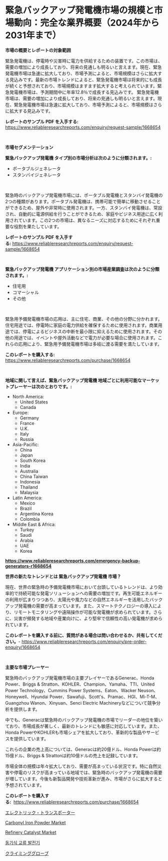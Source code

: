 <p><h1>緊急バックアップ発電機市場の規模と市場動向：完全な業界概要（2024年から2031年まで）</h1></p><p><strong>市場の概要とレポートの対象範囲</strong></p>
<p><p>緊急発電機は、停電時や災害時に電力を供給するための装置です。この市場は、需要の増加により成長しており、将来の見通しも明るいと言えます。現在、緊急発電機市場は急速に拡大しており、市場予測によると、市場規模はさらに拡大する見込みです。最新の市場トレンドによると、緊急発電機市場は将来的にも成長が続くと予想されており、市場規模はますます拡大すると考えられています。緊急発電機市場は、予測期間中に年率12.8％で成長する見込みです。  緊急発電機市場は、需要の増加により成長しており、将来の見通しも明るいと言えます。現在、緊急発電機市場は急速に拡大しており、市場予測によると、市場規模はさらに拡大する見込みです。</p></p>
<p><strong>レポートのサンプル PDF を入手する:</strong> <a href="https://www.reliableresearchreports.com/enquiry/request-sample/1668654">https://www.reliableresearchreports.com/enquiry/request-sample/1668654</a></p>
<p>&nbsp;</p>
<p><strong>市場セグメンテーション</strong></p>
<p><strong>緊急バックアップ発電機 タイプ別の市場分析は次のように分類されます。:</strong></p>
<p><ul><li>ポータブルジェネレータ</li><li>スタンバイジェネレータ</li></ul></p>
<p>&nbsp;</p>
<p><p>緊急時のバックアップ発電機市場には、ポータブル発電機とスタンバイ発電機の2つの種類があります。ポータブル発電機は、携帯可能で簡単に移動させることができるため、屋外や非常時に使用されます。一方、スタンバイ発電機は、常設され、自動的に電源供給を行うことができるため、家庭やビジネス用途に広く利用されています。この2つの市場は、異なるニーズに対応するためにそれぞれ重要な役割を果たしています。</p></p>
<p><strong>レポートのサンプル PDF を入手する:</strong>&nbsp;<a href="https://www.reliableresearchreports.com/enquiry/request-sample/1668654">https://www.reliableresearchreports.com/enquiry/request-sample/1668654</a></p>
<p>&nbsp;</p>
<p><strong> 緊急バックアップ発電機 アプリケーション別の市場産業調査は次のように分類されます。:</strong></p>
<p><ul><li>住宅用</li><li>コマーシャル</li><li>その他</li></ul></p>
<p>&nbsp;</p>
<p><p>緊急用予備発電機市場の応用は、主に住宅、商業、その他の分野に分かれます。住宅用途では、停電時に家庭の電力供給を確保するために使用されます。商業用途では、停電によるビジネスの中断を最小限に抑えるために使用されます。その他の用途では、イベントや屋外活動などで電力が必要な場合に使用されます。これらの応用により、緊急用予備発電機市場は多岐に渡る需要を満たしています。</p></p>
<p><strong>このレポートを購入する:</strong>&nbsp; <a href="https://www.reliableresearchreports.com/purchase/1668654">https://www.reliableresearchreports.com/purchase/1668654</a></p>
<p>&nbsp;</p>
<p><strong>地域に関して言えば、緊急バックアップ発電機 地域ごとに利用可能なマーケットプレーヤーは次のとおりです。:</strong></p>
<p><ul>
    <li>
        North America:
        <ul>
            <li>United States</li>
            <li>Canada</li>
        </ul>
    </li>
    <li>
        Europe:
        <ul>
            <li>Germany</li>
            <li>France</li>
            <li>U.K.</li>
            <li>Italy</li>
            <li>Russia</li>
        </ul>
    </li>
    <li>
        Asia-Pacific:
        <ul>
            <li>China</li>
            <li>Japan</li>
            <li>South Korea</li>
            <li>India</li>
            <li>Australia</li>
            <li>China Taiwan</li>
            <li>Indonesia</li>
            <li>Thailand</li>
            <li>Malaysia</li>
        </ul>
    </li>
    <li>
        Latin America:
        <ul>
            <li>Mexico</li>
            <li>Brazil</li>
            <li>Argentina Korea</li>
            <li>Colombia</li>
        </ul>
    </li>
    <li>
        Middle East & Africa:
        <ul>
            <li>Turkey</li>
            <li>Saudi</li>
            <li>Arabia</li>
            <li>UAE</li>
            <li>Korea</li>
        </ul>
    </li>
    </ul></p>
<p><strong><a href="https://www.reliableresearchreports.com/emergency-backup-generators-r1668654">https://www.reliableresearchreports.com/emergency-backup-generators-r1668654</a></strong>&nbsp;</p>
<p><strong>世界の新たなトレンドとは 緊急バックアップ発電機 市場？</strong></p>
<p><p>現在、世界の緊急時の予備発電機市場において台頭しているトレンドは、より効率的で持続可能な発電ソリューションへの需要の増加です。再生可能エネルギーの利用が広まりつつあり、太陽光や風力などの自然エネルギーを活用したバックアップ発電機の需要が高まっています。また、スマートテクノロジーの導入により、リモートモニタリングや遠隔操作が可能な発電機が求められています。さらに、災害が頻発する地域や産業向けに、より堅牢で信頼性の高い発電機が求められています。</p></p>
<p><strong>このレポートを購入する前に、質問がある場合は問い合わせるか、共有してください。</strong>- <a href="https://www.reliableresearchreports.com/enquiry/pre-order-enquiry/1668654">https://www.reliableresearchreports.com/enquiry/pre-order-enquiry/1668654</a></p>
<p>&nbsp;</p>
<p><strong>主要な市場プレーヤー</strong></p>
<p><p>緊急時のバックアップ発電機市場の主要プレイヤーであるGenerac、Honda Power、Briggs & Stratton、KOHLER、Champion、Yamaha、TTI、United Power Technology、Cummins Power Systems、Eaton、Wacker Neuson、Honeywell、Hyundai Power、Sawafuji、Scott's、Pramac、HGI、Mi-T-M、Guangzhou Wanon、Xinyuan、Senci Electric Machineryなどについて競争分析を提供します。</p><p>中でも、Generacは緊急時のバックアップ発電機の市場でリーダーの地位を築いており、市場成長が著しく、最新のトレンドにも敏感に対応しています。また、Honda PowerやKOHLERも市場シェアを拡大しており、革新的な製品やサービスを提供しています。</p><p>これらの企業の売上高については、Generacは約20億ドル、Honda Powerは約15億ドル、Briggs & Strattonは約10億ドルの売上を記録しています。</p><p>市場全体の規模は年々拡大しており、需要が高まっている状況です。特に自然災害や停電のリスクが高まっている地域では、緊急時のバックアップ発電機の需要が増しています。今後も新製品開発や技術革新が進み、市場がさらに拡大すると予想されています。</p></p>
<p><strong>このレポートを購入する:</strong>&nbsp;&nbsp;<a href="https://www.reliableresearchreports.com/purchase/1668654">https://www.reliableresearchreports.com/purchase/1668654</a></p>
<p><p><a href="https://medium.com/@tomienow6767d/%E9%9B%BB%E5%8B%95%E8%BB%8A%E4%B8%A1%E5%B8%82%E5%A0%B4%E5%88%86%E6%9E%90-%E3%81%9D%E3%81%AEcagr-%E5%B8%82%E5%A0%B4%E3%82%BB%E3%82%B0%E3%83%A1%E3%83%B3%E3%83%86%E3%83%BC%E3%82%B7%E3%83%A7%E3%83%B3-%E3%81%8A%E3%82%88%E3%81%B3%E3%82%B0%E3%83%AD%E3%83%BC%E3%83%90%E3%83%AB%E7%94%A3%E6%A5%AD%E6%A6%82%E8%A6%81-cc047686214a">エレクトリック・トランスポーター</a></p><p><a href="https://www.linkedin.com/pulse/carbonyl-iron-powder-market-size-growth-segmentation-regional-sgshe?trackingId=oJibtofuqW%2BABncrdTJY6w%3D%3D">Carbonyl Iron Powder Market</a></p><p><a href="https://www.linkedin.com/pulse/refinery-catalyst-market-centers-aspects-growth-share-opportunity-ln0ne?trackingId=l%2BLAPsJU5SxfASOm2DHDhg%3D%3D">Refinery Catalyst Market</a></p><p><a href="https://medium.com/@allisonkreiger/2024-2031%EB%85%84-%EA%B8%B0%EA%B0%84%EC%97%90-%EC%98%88%EC%B8%A1%EB%90%9C-%EB%8F%99%EA%B8%B0%EC%8B%9D-%EB%B0%9C%EC%A0%84%EA%B8%B0-%EC%8B%9C%EC%9E%A5-%EB%8F%99%ED%96%A5-%EB%B0%8F-%EC%8B%9C%EC%9E%A5-%EB%B6%84%EC%84%9D-b7dc53defadb">동기식 교류 발전기</a></p><p><a href="https://medium.com/@bertramveum2023/%E7%99%BB%E5%B1%B1%E3%82%B0%E3%83%AD%E3%83%BC%E3%83%96%E3%81%AE%E5%B8%82%E5%A0%B4%E5%8B%95%E5%90%91%E3%81%A8%E5%B8%82%E5%A0%B4%E5%88%86%E6%9E%90%E3%81%AF-2024%E5%B9%B4%E3%81%8B%E3%82%892031%E5%B9%B4%E3%81%BE%E3%81%A7%E3%81%AE%E4%BA%88%E6%B8%AC%E3%81%95%E3%82%8C%E3%81%A6%E3%81%84%E3%81%BE%E3%81%99-cd1dac56fb79">クライミンググローブ</a></p></p>